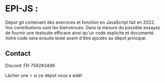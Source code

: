 # EPI-JS  :
Dépot git contenant des exercices et fonction en JavaScript fait en 2022.
Vos contributions sont les bienvenues. Dans la mesure du possible essayez de fournir une testsuite efficace ainsi qu'un code explicite et documenté.
Votre code sera ensuite testé avant d'être ajoutés au dépot principal.

## Contact

Discord: FR-7592#3499

Lâcher une ⭐ si ce dépot vous a aidé!
